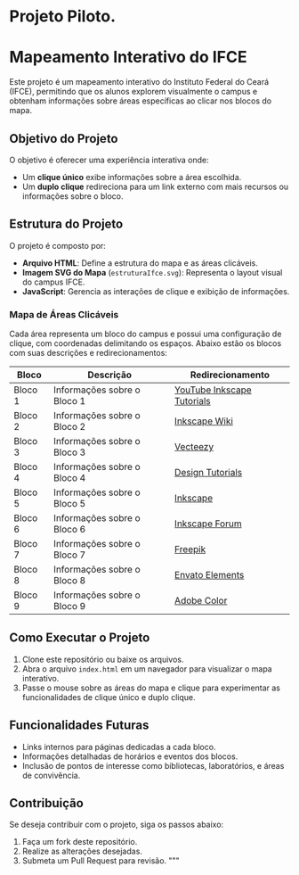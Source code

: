 # Projeto Piloto.


# Mapeamento Interativo do IFCE

Este projeto é um mapeamento interativo do Instituto Federal do Ceará (IFCE), permitindo que os alunos explorem visualmente o campus e obtenham informações sobre áreas específicas ao clicar nos blocos do mapa.

## Objetivo do Projeto

O objetivo é oferecer uma experiência interativa onde:
- Um **clique único** exibe informações sobre a área escolhida.
- Um **duplo clique** redireciona para um link externo com mais recursos ou informações sobre o bloco.

## Estrutura do Projeto

O projeto é composto por:
- **Arquivo HTML**: Define a estrutura do mapa e as áreas clicáveis.
- **Imagem SVG do Mapa** (`estruturaIfce.svg`): Representa o layout visual do campus IFCE.
- **JavaScript**: Gerencia as interações de clique e exibição de informações.

### Mapa de Áreas Clicáveis

Cada área representa um bloco do campus e possui uma configuração de clique, com coordenadas delimitando os espaços. Abaixo estão os blocos com suas descrições e redirecionamentos:

| Bloco      | Descrição                     | Redirecionamento                                                                                           |
|------------|--------------------------------|-----------------------------------------------------------------------------------------------------------|
| Bloco 1    | Informações sobre o Bloco 1    | [YouTube Inkscape Tutorials](https://www.youtube.com/results?search_query=inkscape+tutorials)              |
| Bloco 2    | Informações sobre o Bloco 2    | [Inkscape Wiki](https://wiki.inkscape.org/wiki/index.php/Main_Page)                                       |
| Bloco 3    | Informações sobre o Bloco 3    | [Vecteezy](https://www.vecteezy.com)                                                                       |
| Bloco 4    | Informações sobre o Bloco 4    | [Design Tutorials](https://design.tutsplus.com/categories/vector)                                         |
| Bloco 5    | Informações sobre o Bloco 5    | [Inkscape](https://inkscape.org)                                                                           |
| Bloco 6    | Informações sobre o Bloco 6    | [Inkscape Forum](https://inkscape.org/forums/)                                                             |
| Bloco 7    | Informações sobre o Bloco 7    | [Freepik](https://www.freepik.com)                                                                         |
| Bloco 8    | Informações sobre o Bloco 8    | [Envato Elements](https://elements.envato.com/)                                                            |
| Bloco 9    | Informações sobre o Bloco 9    | [Adobe Color](https://color.adobe.com/create)                                                              |

## Como Executar o Projeto

1. Clone este repositório ou baixe os arquivos.
2. Abra o arquivo `index.html` em um navegador para visualizar o mapa interativo.
3. Passe o mouse sobre as áreas do mapa e clique para experimentar as funcionalidades de clique único e duplo clique.

## Funcionalidades Futuras

- Links internos para páginas dedicadas a cada bloco.
- Informações detalhadas de horários e eventos dos blocos.
- Inclusão de pontos de interesse como bibliotecas, laboratórios, e áreas de convivência.

## Contribuição

Se deseja contribuir com o projeto, siga os passos abaixo:
1. Faça um fork deste repositório.
2. Realize as alterações desejadas.
3. Submeta um Pull Request para revisão.
"""
